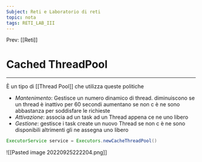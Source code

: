 ```yaml
---
Subject: Reti e Laboratorio di reti
topic: nota
tags: RETI_LAB_III
---
```


Prev: [[Reti]]

# Cached ThreadPool
---


È un tipo di [[Thread Pool]] che utilizza queste politiche

- _Mantenimento_: Gestisce un numero dinamico di thread. diminuiscono se un thread è inattivo per 60 secondi aumentano se non c è ne sono abbastanza per soddisfare le richieste
- _Attivazione_: associa ad un task ad un Thread appena ce ne uno libero
- _Gestione_: gestisce i task create un nuovo Thread se non c è ne sono disponibili altrimenti gli ne assegna uno libero

```java
ExecutorService service = Executors.newCacheThreadPool()
```


![[Pasted image 20220925222204.png]]